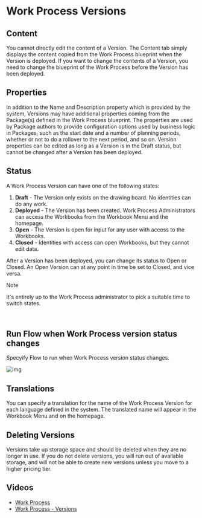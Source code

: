 
# Work Process Versions

## Content

You cannot directly edit the content of a Version. The Content tab simply displays the content copied from the Work Process blueprint when the Version is deployed. If you want to change the contents of a Version, you need to change the blueprint of the Work Process before the Version has been deployed.
<br/>

## Properties

In addition to the Name and Description property which is provided by the system, Versions may have additional properties coming from the Package(s) defined in the Work Process blueprint. The properties are used by Package authors to provide configuration options used by business logic in Packages, such as the start date and a number of planning periods, whether or not to do a rollover to the next period, and so on.
Version properties can be edited as long as a Version is in the Draft status, but cannot be changed after a Version has been deployed.
<br/>

## Status

A Work Process Version can have one of the following states:

1. **Draft** - The Version only exists on the drawing board. No identities can do any work.
2. **Deployed** - The Version has been created. Work Process Administrators can access the Workbooks from the Workbook Menu and the homepage.
3. **Open** - The Version is open for input for any user with access to the Workbooks.
4. **Closed** - Identities with access can open Workbooks, but they cannot edit data.

After a Version has been deployed, you can change its status to Open or Closed.
An Open Version can at any point in time be set to Closed, and vice versa. 

 
> [!NOTE]
> It's entirely up to the Work Process administrator to pick a suitable time to switch states.
<br/>

## Run Flow when Work Process version status changes

Specyify Flow to run when Work Process version status changes.

![img](https://profitbasedocs.blob.core.windows.net/images/wpVersionChanges.png)


## Translations

You can specify a translation for the name of the Work Process Version for each language defined in the system.
The translated name will appear in the Workbook Menu and on the homepage.
<br/>

## Deleting Versions

Versions take up storage space and should be deleted when they are no longer in use.
If you do not delete versions, you will run out of available storage, and will not be able to create new versions unless you move to a higher pricing tier.



## Videos

* [Work Process](../../videos/workprocess.md)
* [Work Process - Versions](https://profitbasedocs.blob.core.windows.net/videos/Work%20Process%20Versions.mp4)
